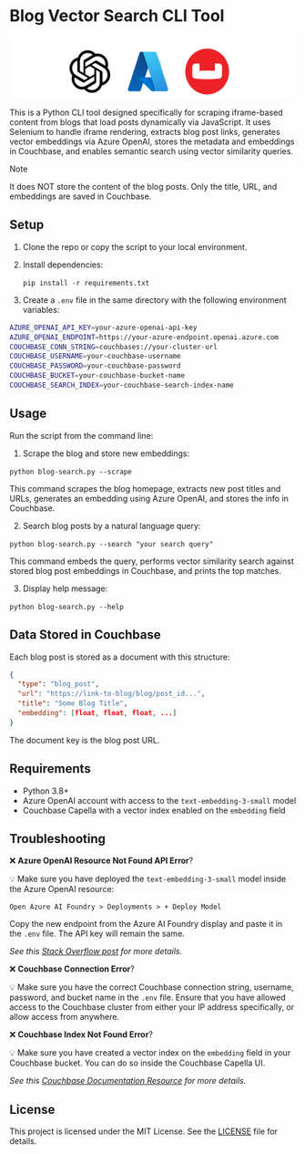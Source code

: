 # Blog Vector Search CLI Tool

![OpenAI, Azure and Couchbase logos](./readme-images/logos_banner.png)

This is a Python CLI tool designed specifically for scraping iframe-based content from blogs that load posts dynamically via JavaScript. It uses Selenium to handle iframe rendering, extracts blog post links, generates vector embeddings via Azure OpenAI, stores the metadata and embeddings in Couchbase, and enables semantic search using vector similarity queries.

> [!NOTE]  
> It does NOT store the content of the blog posts. Only the title, URL, and embeddings are saved in Couchbase.

## Setup

1. Clone the repo or copy the script to your local environment.

2. Install dependencies:

   `pip install -r requirements.txt`

3. Create a `.env` file in the same directory with the following environment variables:

```bash
AZURE_OPENAI_API_KEY=your-azure-openai-api-key
AZURE_OPENAI_ENDPOINT=https://your-azure-endpoint.openai.azure.com
COUCHBASE_CONN_STRING=couchbases://your-cluster-url
COUCHBASE_USERNAME=your-couchbase-username
COUCHBASE_PASSWORD=your-couchbase-password
COUCHBASE_BUCKET=your-couchbase-bucket-name
COUCHBASE_SEARCH_INDEX=your-couchbase-search-index-name
```

## Usage

Run the script from the command line:

1. Scrape the blog and store new embeddings:

`python blog-search.py --scrape`

This command scrapes the blog homepage, extracts new post titles and URLs,
generates an embedding using Azure OpenAI, and stores the info in Couchbase.

2. Search blog posts by a natural language query:

`python blog-search.py --search "your search query"`

This command embeds the query, performs vector similarity search against
stored blog post embeddings in Couchbase, and prints the top matches.

3. Display help message:

`python blog-search.py --help`

## Data Stored in Couchbase

Each blog post is stored as a document with this structure:

```json
{
  "type": "blog_post",
  "url": "https://link-to-blog/blog/post_id...",
  "title": "Some Blog Title",
  "embedding": [float, float, float, ...]
}
```

The document key is the blog post URL.

## Requirements

- Python 3.8+
- Azure OpenAI account with access to the `text-embedding-3-small` model
- Couchbase Capella with a vector index enabled on the `embedding` field

## Troubleshooting

❌ **Azure OpenAI Resource Not Found API Error**? 

💡 Make sure you have deployed the `text-embedding-3-small` model inside the Azure OpenAI resource:

```
Open Azure AI Foundry > Deployments > + Deploy Model
```

Copy the new endpoint from the Azure AI Foundry display and paste it in the `.env` file. The API key will remain the same.

*See this [Stack Overflow post](https://stackoverflow.com/questions/77278712/azure-openai-the-api-deployment-for-this-resource-does-not-exist) for more details.*

❌ **Couchbase Connection Error**?

💡 Make sure you have the correct Couchbase connection string, username, password, and bucket name in the `.env` file. Ensure that you have allowed access to the Couchbase cluster from either your IP address specifically, or allow access from anywhere.

❌ **Couchbase Index Not Found Error**?

💡 Make sure you have created a vector index on the `embedding` field in your Couchbase bucket. You can do so inside the Couchbase Capella UI.

*See this [Couchbase Documentation Resource](https://docs.couchbase.com/cloud/vector-search/create-vector-search-index-ui.html) for more details.*

## License

This project is licensed under the MIT License. See the [LICENSE](LICENSE) file for details.

